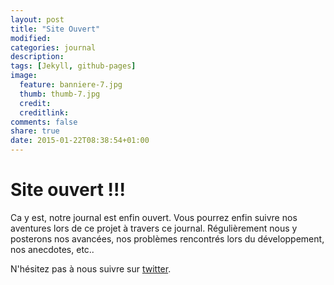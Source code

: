 ```yaml
---
layout: post
title: "Site Ouvert"
modified:
categories: journal
description:
tags: [Jekyll, github-pages]
image:
  feature: banniere-7.jpg
  thumb: thumb-7.jpg
  credit:
  creditlink:
comments: false
share: true
date: 2015-01-22T08:38:54+01:00
---
```

# Site ouvert !!!

Ca y est, notre journal est enfin ouvert. Vous pourrez enfin suivre nos aventures lors de ce projet à travers ce journal. Régulièrement nous y posterons nos avancées, nos problèmes rencontrés lors du développement, nos anecdotes, etc..

N'hésitez pas à nous suivre sur [twitter](https://twitter.com/laserHarpDawin).